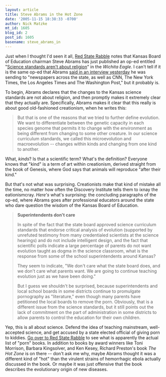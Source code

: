 ```yaml
---
layout: article
title: Steve Abrams in the Hot Zone
date: '2005-11-15 18:38:33 -0700'
author: Nick Matzke
mt_id: 1605
blog_id: 2
post_id: 1605
basename: steve_abrams_in
---
```

Just when I thought I'd seen it all, [Red State Rabble](http://redstaterabble.blogspot.com/2005/11/abrams-attacks-school-superintendents.html) notes that Kansas Board of Education chairman Steve Abrams has just published an op-ed entitled "[Science standards aren't about religion](http://www.kansas.com/mld/kansas/news/editorial/13166766.htm)" in the _Wichita Eagle_.  I can't tell if it is the same op-ed that Abrams [said in an interview yesterday](http://www.kansascity.com/mld/kansascity/news/local/13167359.htm) he was sending to "newspapers across the state, as well as CNN, The New York Times, the Los Angeles Times and The Washington Post," but it probably is.

To begin, Abrams declares that the changes to the Kansas science standards are not about religion, and then promptly makes it extremely clear that they actually are.  Specifically, Abrams makes it clear that this really is about good old-fashioned creationism, when he writes this:

> But that is one of the reasons that we tried to further define evolution. We want to differentiate between the genetic capacity in each species genome that permits it to change with the environment as being different from changing to some other creature. In our science curriculum standards, we called this microevolution and macroevolution -- changes within kinds and changing from one kind to another.

What, _kinds_?  Is that a scientific term?  What's the definition?  Everyone knows that "kind" is a term of art within creationism, derived straight from the book of Genesis, where God says that animals will reproduce "after their kind."

But that's not what was surprising.  Creationists make that kind of mistake all the time, no matter how often the Discovery Institute tells them to ixnay the eationismcray.  _Here's_ what's surprising: the concluding paragraphs of the op-ed, where Abrams goes after professional educators around the state who dare question the wisdom of the Kansas Board of Education.

> **Superintendents don't care**
> 
> In spite of the fact that the state board approved science curriculum standards that endorse critical analysis of evolution (supported by unrefuted testimony from many credentialed scientists at the science hearings) and do not include intelligent design, and the fact that scientific polls indicate a large percentage of parents do not want evolution taught as dogma in the science classroom, what is the response from some of the school superintendents around Kansas?
> 
> They seem to indicate, "We don't care what the state board does, and we don't care what parents want. We are going to continue teaching evolution just as we have been doing."
> 
> But I guess we shouldn't be surprised, because superintendents and local school boards in some districts continue to promulgate pornography as "literature," even though many parents have petitioned the local boards to remove the porn. Obviously, that is a different issue from the science standards, but it still points out the lack of commitment on the part of administration in some districts to allow parents to control the education for their own children.

Yep, this is all about science.  Defend the idea of teaching mainstream, well-accepted science, and get accused by a state elected official of giving porn to kiddies.  [Go over to Red State Rabble](http://redstaterabble.blogspot.com/2005/11/abrams-attacks-school-superintendents.html) to see what is apparently the actual list of "porn" books.  In addition to books by award winners like Toni Morrison, Barbara Kingsolver, and Ken Kesey, Richard Preston's book _The Hot Zone_ is on there -- don't ask me why, maybe Abrams thought it was a different kind of "hot" than the virulent strains of hemorrhagic ebola actually discussed in the book.  Or maybe it was just offensive that the book describes the evolutionary origin of new diseases.
